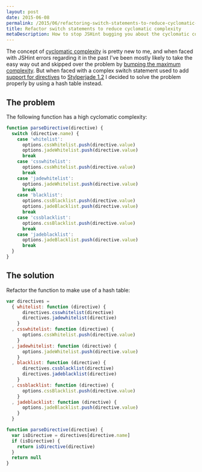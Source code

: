 ```yaml
---
layout: post
date: 2015-06-08
permalink: /2015/06/refactoring-switch-statements-to-reduce-cyclomatic-complexity/
title: Refactor switch statements to reduce cyclomatic complexity
metaDescription: How to stop JSHint bugging you about the cyclomatic complexity of JavaScript switch statements by using a hash table
---
```

The concept of [cyclomatic complexity](http://en.wikipedia.org/wiki/Cyclomatic_complexity) is pretty new to me, and when faced with JSHint errors regarding it in the past I've been mostly likely to take the easy way out and skipped over the problem by [bumping the maximum complexity](http://jshint.com/docs/options/#maxcomplexity). But when faced with a complex switch statement used to add [support for directives](https://github.com/benedfit/stylperjade#directives) to [Stylperjade 1.2](https://github.com/benedfit/stylperjade#) I decided to solve the problem properly by using a hash table instead.

## The problem

The following function has a high cyclomatic complexity:

```js
function parseDirective(directive) {
  switch (directive.name) {
    case 'whitelist':
      options.cssWhitelist.push(directive.value)
      options.jadeWhitelist.push(directive.value)
      break
    case 'csswhitelist':
      options.cssWhitelist.push(directive.value)
      break
    case 'jadewhitelist':
      options.jadeWhitelist.push(directive.value)
      break
    case 'blacklist':
      options.cssBlacklist.push(directive.value)
      options.jadeBlacklist.push(directive.value)
      break
    case 'cssblacklist':
      options.cssBlacklist.push(directive.value)
      break
    case 'jadeblacklist':
      options.jadeBlacklist.push(directive.value)
      break
  }
}
```

## The solution

Refactor the function to make use of a hash table:

```js
var directives =
  { whitelist: function (directive) {
      directives.csswhitelist(directive)
      directives.jadewhitelist(directive)
    }
  , csswhitelist: function (directive) {
      options.cssWhitelist.push(directive.value)
    }
  , jadewhitelist: function (directive) {
      options.jadeWhitelist.push(directive.value)
    }
  , blacklist: function (directive) {
      directives.cssblacklist(directive)
      directives.jadeblacklist(directive)
    }
  , cssblacklist: function (directive) {
      options.cssBlacklist.push(directive.value)
    }
  , jadeblacklist: function (directive) {
      options.jadeBlacklist.push(directive.value)
    }
  }

function parseDirective(directive) {
  var isDirective = directives[directive.name]
  if (isDirective) {
    return isDirective(directive)
  }
  return null
}
```
